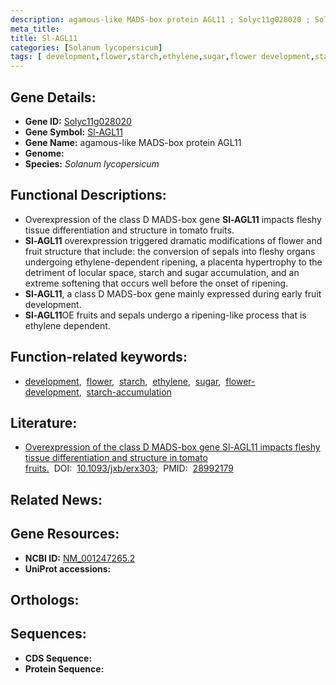 ```yaml
---
description: agamous-like MADS-box protein AGL11 ; Solyc11g028020 ; Solanum lycopersicum
meta_title:
title: Sl-AGL11
categories: [Solanum lycopersicum]
tags: [ development,flower,starch,ethylene,sugar,flower development,starch accumulation ]
---
```


## Gene Details:
- **Gene ID:** [Solyc11g028020]()
- **Gene Symbol:** <u>Sl-AGL11</u>
- **Gene Name:** agamous-like MADS-box protein AGL11
- **Genome:** []()
- **Species:** *Solanum lycopersicum*

## Functional Descriptions:
   - Overexpression of the class D MADS-box gene **Sl-AGL11** impacts fleshy tissue differentiation and structure in tomato fruits.
   - **Sl-AGL11** overexpression triggered dramatic modifications of flower and fruit structure that include: the conversion of sepals into fleshy organs undergoing ethylene-dependent ripening, a placenta hypertrophy to the detriment of locular space, starch and sugar accumulation, and an extreme softening that occurs well before the onset of ripening.
   - **Sl-AGL11**, a class D MADS-box gene mainly expressed during early fruit development.
   - **Sl-AGL11**OE fruits and sepals undergo a ripening-like process that is ethylene dependent.

## Function-related keywords:
   - [development](/tags/development/),&nbsp;&nbsp;[flower](/tags/flower/),&nbsp;&nbsp;[starch](/tags/starch/),&nbsp;&nbsp;[ethylene](/tags/ethylene/),&nbsp;&nbsp;[sugar](/tags/sugar/),&nbsp;&nbsp;[flower-development](/tags/flower-development/),&nbsp;&nbsp;[starch-accumulation](/tags/starch-accumulation/)

## Literature:
   - [Overexpression of the class D MADS-box gene Sl-AGL11 impacts fleshy tissue differentiation and structure in tomato fruits.](https://doi.org/10.1093/jxb/erx303)&nbsp;&nbsp;DOI:&nbsp;&nbsp;[10.1093/jxb/erx303](https://doi.org/10.1093/jxb/erx303);&nbsp;&nbsp;PMID:&nbsp;&nbsp;[28992179](https://pubmed.ncbi.nlm.nih.gov/28992179/)

## Related News:

## Gene Resources:
- **NCBI ID:**  [NM_001247265.2](https://www.ncbi.nlm.nih.gov/gene/?term=NM_001247265.2)
- **UniProt accessions:**  [](https://www.uniprot.org/uniprotkb//entry)

## Orthologs:

## Sequences:
- **CDS Sequence:**
- **Protein Sequence:**

